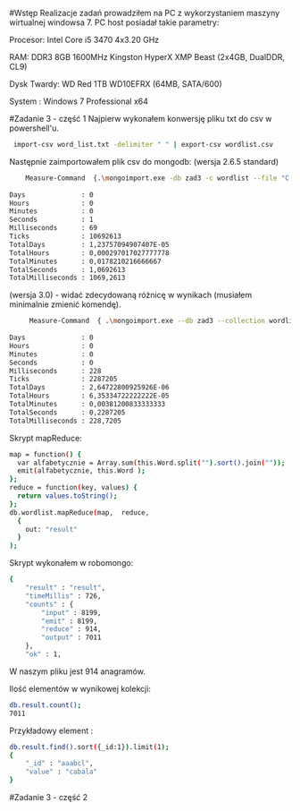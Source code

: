 #Wstęp 
Realizacje zadań prowadziłem na PC z wykorzystaniem maszyny wirtualnej windowsa 7.
PC host posiadał takie parametry:

Procesor: Intel Core i5 3470 4x3.20 GHz

RAM: DDR3 8GB 1600MHz Kingston HyperX XMP Beast (2x4GB, DualDDR, CL9)

Dysk Twardy: WD Red 1TB WD10EFRX (64MB, SATA/600)

System : Windows 7 Professional x64

#Zadanie 3 - część 1
Najpierw wykonałem konwersję pliku txt do csv w powershell'u.
```sh
 import-csv word_list.txt -delimiter " " | export-csv wordlist.csv
```

Następnie zaimportowałem plik csv do mongodb:
(wersja 2.6.5 standard)
```sh
	Measure-Command  {.\mongoimport.exe -db zad3 -c wordlist --file "C:\temp\wordlist.csv" -f "Word" --type csv}
	
Days              : 0
Hours             : 0
Minutes           : 0
Seconds           : 1
Milliseconds      : 69
Ticks             : 10692613
TotalDays         : 1,23757094907407E-05
TotalHours        : 0,000297017027777778
TotalMinutes      : 0,0178210216666667
TotalSeconds      : 1,0692613
TotalMilliseconds : 1069,2613
```
(wersja 3.0) - widać zdecydowaną różnicę w wynikach (musiałem minimalnie zmienić komendę).
```sh
	 Measure-Command  { .\mongoimport.exe --db zad3 --collection wordlist2 --type csv --file "C:\temp\wordlist.csv" -f "Word"}
	
Days              : 0
Hours             : 0
Minutes           : 0
Seconds           : 0
Milliseconds      : 228
Ticks             : 2287205
TotalDays         : 2,64722800925926E-06
TotalHours        : 6,35334722222222E-05
TotalMinutes      : 0,00381200833333333
TotalSeconds      : 0,2287205
TotalMilliseconds : 228,7205
```


Skrypt mapReduce:
```sh
map = function() {  
  var alfabetycznie = Array.sum(this.Word.split("").sort().join(""));
  emit(alfabetycznie, this.Word );  
};
reduce = function(key, values) {  
  return values.toString();  
};
db.wordlist.mapReduce(map,  reduce,
  {
    out: "result"
  }
);

```
Skrypt wykonałem w robomongo:
```sh
{
    "result" : "result",
    "timeMillis" : 726,
    "counts" : {
        "input" : 8199,
        "emit" : 8199,
        "reduce" : 914,
        "output" : 7011
    },
    "ok" : 1,
```
W naszym pliku jest 914 anagramów.

Ilość elementów w wynikowej kolekcji:
```sh
db.result.count();
7011
```
Przykładowy element :
```sh
db.result.find().sort({_id:1}).limit(1);
{
    "_id" : "aaabcl",
    "value" : "cabala"
}
```
#Zadanie 3 - część 2
